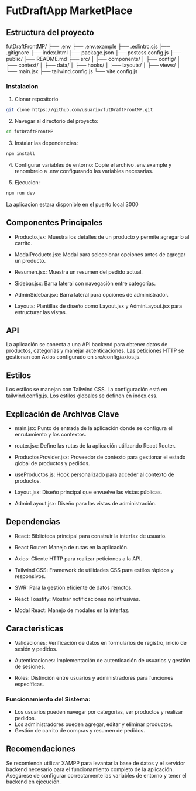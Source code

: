 
# FutDraftApp MarketPlace

## Estructura del proyecto
futDraftFrontMP/
├── .env
├── .env.example
├── .eslintrc.cjs
├── .gitignore
├── index.html
├── package.json
├── postcss.config.js
├── public/
├── README.md
├── src/
│   ├── components/
│   ├── config/
│   ├── context/
│   ├── data/
│   ├── hooks/
│   ├── layouts/
│   ├── views/
│   └── main.jsx
├── tailwind.config.js
└── vite.config.js

### Instalacion

1. Clonar repositorio


```bash
git clone https://github.com/usuario/futDraftFrontMP.git
```

2. Navegar al directorio del proyecto:
```bash
cd futDraftFrontMP
```

3. Instalar las dependencias:
```bash
npm install
```

4. Configurar variables de entorno:
Copie el archivo .env.example y renombrelo a .env configurando las variables necesarias.

5. Ejecucion:
```bash
npm run dev
```

La aplicacion estara disponible en el puerto local 3000
## Componentes Principales

- Producto.jsx: Muestra los detalles de un producto y permite agregarlo al carrito.

- ModalProducto.jsx: Modal para seleccionar opciones antes de agregar un producto.

- Resumen.jsx: Muestra un resumen del pedido actual.

- Sidebar.jsx: Barra lateral con navegación entre categorías.

- AdminSidebar.jsx: Barra lateral para opciones de administrador.

- Layouts: Plantillas de diseño como Layout.jsx y AdminLayout.jsx para estructurar las vistas.


## API

La aplicación se conecta a una API backend para obtener datos de productos, categorías y manejar autenticaciones. Las peticiones HTTP se gestionan con Axios configurado en src/config/axios.js.

## Estilos

Los estilos se manejan con Tailwind CSS. La configuración está en tailwind.config.js. Los estilos globales se definen en index.css.

## Explicación de Archivos Clave

- main.jsx: Punto de entrada de la aplicación donde se configura el enrutamiento y los contextos.

- router.jsx: Define las rutas de la aplicación utilizando React Router.

- ProductosProvider.jsx: Proveedor de contexto para gestionar el estado global de productos y pedidos.

- useProductos.js: Hook personalizado para acceder al contexto de productos.

- Layout.jsx: Diseño principal que envuelve las vistas públicas.

- AdminLayout.jsx: Diseño para las vistas de administración.

## Dependencias
- React: Biblioteca principal para construir la interfaz de usuario.

- React Router: Manejo de rutas en la aplicación.

- Axios: Cliente HTTP para realizar peticiones a la API.

- Tailwind CSS: Framework de utilidades CSS para estilos rápidos y responsivos.

- SWR: Para la gestión eficiente de datos remotos.

- React Toastify: Mostrar notificaciones no intrusivas.

- Modal React: Manejo de modales en la interfaz.

## Caracteristicas

- Validaciones: Verificación de datos en formularios de registro, inicio de sesión y pedidos.

- Autenticaciones: Implementación de autenticación de usuarios y gestión de sesiones.

- Roles: Distinción entre usuarios y administradores para funciones específicas.

### Funcionamiento del Sistema:
- Los usuarios pueden navegar por categorías, ver productos y realizar pedidos.
- Los administradores pueden agregar, editar y eliminar productos.
- Gestión de carrito de compras y resumen de pedidos.

## Recomendaciones
Se recomienda utilizar XAMPP para levantar la base de datos y el servidor backend necesario para el funcionamiento completo de la aplicación.
Asegúrese de configurar correctamente las variables de entorno y tener el backend en ejecución.